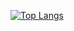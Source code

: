 [![Top Langs](https://github-readme-stats-git-masterrstaa-rickstaa.vercel.app/api/top-langs/?username=sertactoroz&theme=dracula)](https://github.com/sertactoroz/github-readme-stats)
